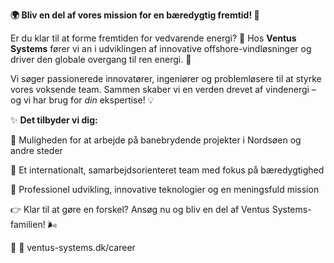 **🌍 Bliv en del af vores mission for en bæredygtig fremtid! 🌱**

Er du klar til at forme fremtiden for vedvarende energi? 💨 Hos **Ventus Systems** fører vi an i udviklingen af innovative offshore-vindløsninger og driver den globale overgang til ren energi. 🚀

Vi søger passionerede innovatører, ingeniører og problemløsere til at styrke vores voksende team. Sammen skaber vi en verden drevet af vindenergi – og vi har brug for *din* ekspertise! 💡

✨ **Det tilbyder vi dig:**

🌟 Muligheden for at arbejde på banebrydende projekter i Nordsøen og andre steder

🌟 Et internationalt, samarbejdsorienteret team med fokus på bæredygtighed

🌟 Professionel udvikling, innovative teknologier og en meningsfuld mission

👉 Klar til at gøre en forskel? Ansøg nu og bliv en del af Ventus Systems-familien! 🌬️

🔗 🔗 ventus-systems.dk/career
